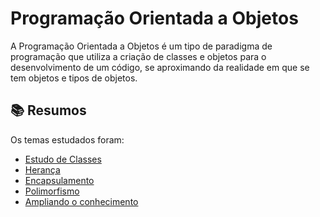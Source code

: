 # Programação Orientada a Objetos

A Programação Orientada a Objetos é um tipo de paradigma de programação que utiliza a criação de classes e objetos para o desenvolvimento de um código, se aproximando da realidade em que se tem objetos e tipos de objetos.

## 📚 Resumos

Os temas estudados foram:

- [Estudo de Classes]()
- [Herança]()
- [Encapsulamento]()
- [Polimorfismo](04_polimorfismo\polimorfismo.md)
- [Ampliando o conhecimento](05_ampliando-conhecimento\ampliando-conhecimento.md)
